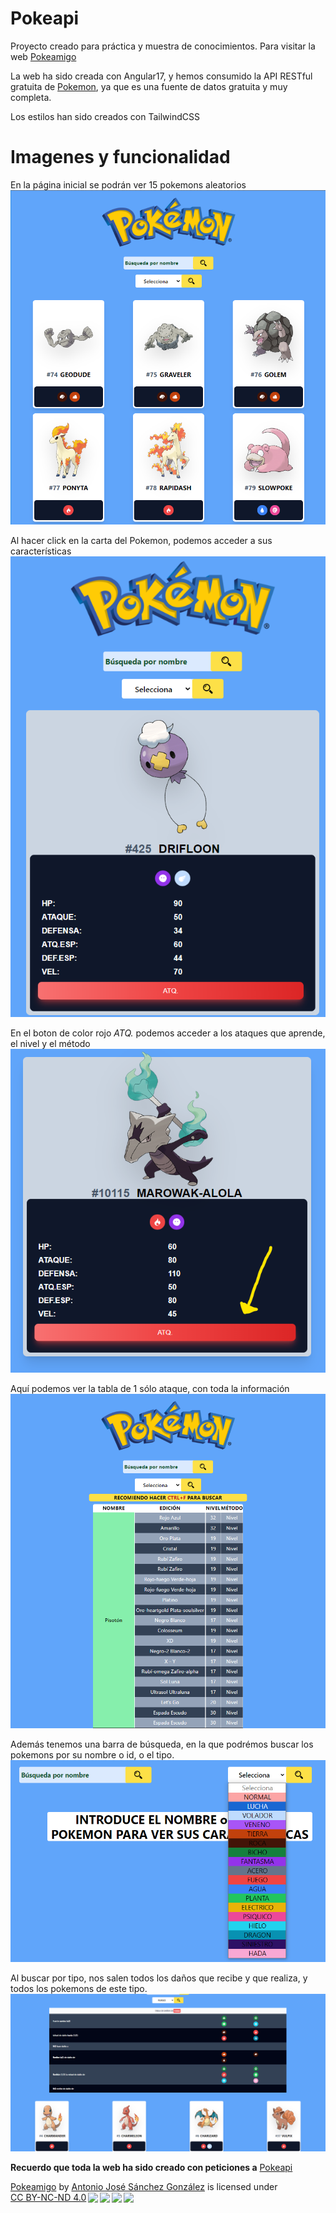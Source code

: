 # Pokeapi

Proyecto creado para práctica y muestra de conocimientos. Para visitar la web [Pokeamigo](https://ajsanchez8.github.io/pokedex/)

La web ha sido creada con Angular17, y hemos consumido la API RESTful gratuita de [Pokemon](https://pokeapi.co/), ya que es una fuente de datos gratuita y muy completa.

Los estilos han sido creados con TailwindCSS

# Imagenes y funcionalidad

En la página inicial se podrán ver 15 pokemons aleatorios
![imagen1](./src/assets/img/readme/ej1.png)

Al hacer click en la carta del Pokemon, podemos acceder a sus características
![imagen2](./src/assets/img/readme/ej2.png)

En el boton de color rojo _ATQ._ podemos acceder a los ataques que aprende, el nivel y el método
![imagen2](./src/assets/img/ej.png)

Aquí podemos ver la tabla de 1 sólo ataque, con toda la información
![alt text](./src/assets/img/readme/ej5.png)

Además tenemos una barra de búsqueda, en la que podrémos buscar los pokemons por su nombre o id, o el tipo.
![busqueda](./src/assets/img/readme/ej3.png)

Al buscar por tipo, nos salen todos los daños que recibe y que realiza, y todos los pokemons de este tipo.
![busqueda por tipos](./src/assets/img/readme/ej4.png)

__Recuerdo que toda la web ha sido creado con peticiones a__ [Pokeapi](https://pokeapi.co/)


<p xmlns:cc="http://creativecommons.org/ns#" xmlns:dct="http://purl.org/dc/terms/"><a property="dct:title" rel="cc:attributionURL" href="https://ajsanchez8.github.io/pokedex/">Pokeamigo</a> by <a rel="cc:attributionURL dct:creator" property="cc:attributionName" href="https://www.linkedin.com/in/antonio-jose-sanchez-gonzalez/">Antonio José Sánchez González</a> is licensed under <a href="http://creativecommons.org/licenses/by-nc-nd/4.0/?ref=chooser-v1" target="_blank" rel="license noopener noreferrer" style="display:inline-block;">CC BY-NC-ND 4.0<img style="height:22px!important;margin-left:3px;vertical-align:text-bottom;" src="https://mirrors.creativecommons.org/presskit/icons/cc.svg?ref=chooser-v1"><img style="height:22px!important;margin-left:3px;vertical-align:text-bottom;" src="https://mirrors.creativecommons.org/presskit/icons/by.svg?ref=chooser-v1"><img style="height:22px!important;margin-left:3px;vertical-align:text-bottom;" src="https://mirrors.creativecommons.org/presskit/icons/nc.svg?ref=chooser-v1"><img style="height:22px!important;margin-left:3px;vertical-align:text-bottom;" src="https://mirrors.creativecommons.org/presskit/icons/nd.svg?ref=chooser-v1"></a></p>